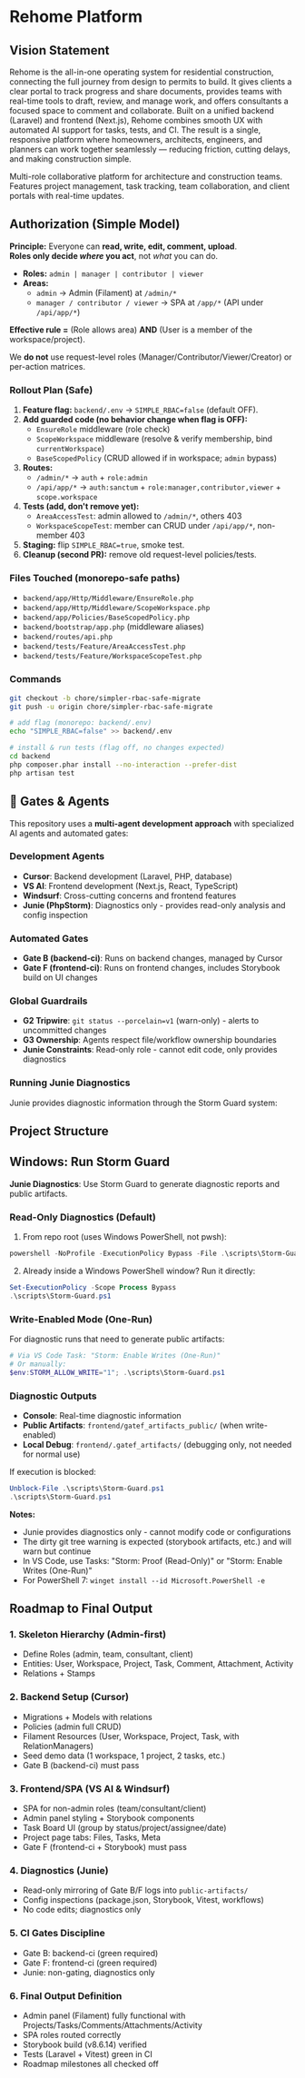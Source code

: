 # Rehome Platform

## Vision Statement

Rehome is the all-in-one operating system for residential construction, connecting the full journey from design to permits to build. It gives clients a clear portal to track progress and share documents, provides teams with real-time tools to draft, review, and manage work, and offers consultants a focused space to comment and collaborate. Built on a unified backend (Laravel) and frontend (Next.js), Rehome combines smooth UX with automated AI support for tasks, tests, and CI. The result is a single, responsive platform where homeowners, architects, engineers, and planners can work together seamlessly — reducing friction, cutting delays, and making construction simple.

Multi-role collaborative platform for architecture and construction teams. Features project management, task tracking, team collaboration, and client portals with real-time updates.

## Authorization (Simple Model)

**Principle:** Everyone can **read, write, edit, comment, upload**.  
**Roles only decide _where_ you act**, not _what_ you can do.

- **Roles:** `admin | manager | contributor | viewer`
- **Areas:**
  - `admin` → Admin (Filament) at `/admin/*`
  - `manager / contributor / viewer` → SPA at `/app/*` (API under `/api/app/*`)

**Effective rule =** (Role allows area) **AND** (User is a member of the workspace/project).

We **do not** use request-level roles (Manager/Contributor/Viewer/Creator) or per-action matrices.

### Rollout Plan (Safe)

1. **Feature flag:** `backend/.env` → `SIMPLE_RBAC=false` (default OFF).
2. **Add guarded code (no behavior change when flag is OFF):**
   - `EnsureRole` middleware (role check)
   - `ScopeWorkspace` middleware (resolve & verify membership, bind `currentWorkspace`)
   - `BaseScopedPolicy` (CRUD allowed if in workspace; `admin` bypass)
3. **Routes:**
   - `/admin/*` → `auth` + `role:admin`
   - `/api/app/*` → `auth:sanctum` + `role:manager,contributor,viewer` + `scope.workspace`
4. **Tests (add, don't remove yet):**
   - `AreaAccessTest`: admin allowed to `/admin/*`, others 403
   - `WorkspaceScopeTest`: member can CRUD under `/api/app/*`, non-member 403
5. **Staging:** flip `SIMPLE_RBAC=true`, smoke test.
6. **Cleanup (second PR):** remove old request-level policies/tests.

### Files Touched (monorepo-safe paths)

- `backend/app/Http/Middleware/EnsureRole.php`
- `backend/app/Http/Middleware/ScopeWorkspace.php`
- `backend/app/Policies/BaseScopedPolicy.php`
- `backend/bootstrap/app.php` (middleware aliases)
- `backend/routes/api.php`
- `backend/tests/Feature/AreaAccessTest.php`
- `backend/tests/Feature/WorkspaceScopeTest.php`

### Commands

```bash
git checkout -b chore/simpler-rbac-safe-migrate
git push -u origin chore/simpler-rbac-safe-migrate

# add flag (monorepo: backend/.env)
echo "SIMPLE_RBAC=false" >> backend/.env

# install & run tests (flag off, no changes expected)
cd backend
php composer.phar install --no-interaction --prefer-dist
php artisan test
```

## 🤖 Gates & Agents

This repository uses a **multi-agent development approach** with specialized AI agents and automated gates:

### Development Agents
- **Cursor**: Backend development (Laravel, PHP, database)
- **VS AI**: Frontend development (Next.js, React, TypeScript)
- **Windsurf**: Cross-cutting concerns and frontend features
- **Junie (PhpStorm)**: Diagnostics only - provides read-only analysis and config inspection

### Automated Gates
- **Gate B (backend-ci)**: Runs on backend changes, managed by Cursor
- **Gate F (frontend-ci)**: Runs on frontend changes, includes Storybook build on UI changes

### Global Guardrails
- **G2 Tripwire**: `git status --porcelain=v1` (warn-only) - alerts to uncommitted changes
- **G3 Ownership**: Agents respect file/workflow ownership boundaries
- **Junie Constraints**: Read-only role - cannot edit code, only provides diagnostics

### Running Junie Diagnostics

Junie provides diagnostic information through the Storm Guard system:

## Project Structure


## Windows: Run Storm Guard

**Junie Diagnostics**: Use Storm Guard to generate diagnostic reports and public artifacts.

### Read-Only Diagnostics (Default)

1) From repo root (uses Windows PowerShell, not pwsh):

```powershell
powershell -NoProfile -ExecutionPolicy Bypass -File .\scripts\Storm-Guard.ps1
```

2) Already inside a Windows PowerShell window? Run it directly:

```powershell
Set-ExecutionPolicy -Scope Process Bypass
.\scripts\Storm-Guard.ps1
```

### Write-Enabled Mode (One-Run)

For diagnostic runs that need to generate public artifacts:

```powershell
# Via VS Code Task: "Storm: Enable Writes (One-Run)"
# Or manually:
$env:STORM_ALLOW_WRITE="1"; .\scripts\Storm-Guard.ps1
```

### Diagnostic Outputs

- **Console**: Real-time diagnostic information
- **Public Artifacts**: `frontend/gatef_artifacts_public/` (when write-enabled)
- **Local Debug**: `frontend/.gatef_artifacts/` (debugging only, not needed for normal use)

If execution is blocked:

```powershell
Unblock-File .\scripts\Storm-Guard.ps1
.\scripts\Storm-Guard.ps1
```

**Notes:**
- Junie provides diagnostics only - cannot modify code or configurations
- The dirty git tree warning is expected (storybook artifacts, etc.) and will warn but continue
- In VS Code, use Tasks: "Storm: Proof (Read-Only)" or "Storm: Enable Writes (One-Run)"
- For PowerShell 7: `winget install --id Microsoft.PowerShell -e`

## Roadmap to Final Output

### 1. **Skeleton Hierarchy (Admin-first)**
- Define Roles (admin, team, consultant, client)
- Entities: User, Workspace, Project, Task, Comment, Attachment, Activity
- Relations + Stamps

### 2. **Backend Setup (Cursor)**
- Migrations + Models with relations
- Policies (admin full CRUD)
- Filament Resources (User, Workspace, Project, Task, with RelationManagers)
- Seed demo data (1 workspace, 1 project, 2 tasks, etc.)
- Gate B (backend-ci) must pass

### 3. **Frontend/SPA (VS AI & Windsurf)**
- SPA for non-admin roles (team/consultant/client)
- Admin panel styling + Storybook components
- Task Board UI (group by status/project/assignee/date)
- Project page tabs: Files, Tasks, Meta
- Gate F (frontend-ci + Storybook) must pass

### 4. **Diagnostics (Junie)**
- Read-only mirroring of Gate B/F logs into `public-artifacts/`
- Config inspections (package.json, Storybook, Vitest, workflows)
- No code edits; diagnostics only

### 5. **CI Gates Discipline**
- Gate B: backend-ci (green required)
- Gate F: frontend-ci (green required)
- Junie: non-gating, diagnostics only

### 6. **Final Output Definition**
- Admin panel (Filament) fully functional with Projects/Tasks/Comments/Attachments/Activity
- SPA roles routed correctly
- Storybook build (v8.6.14) verified
- Tests (Laravel + Vitest) green in CI
- Roadmap milestones all checked off
